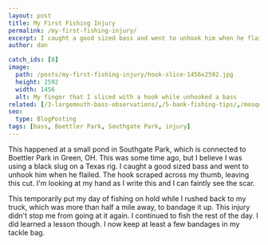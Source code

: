```yaml
---
layout: post
title: My First Fishing Injury
permalink: /my-first-fishing-injury/
excerpt: I caught a good sized bass and went to unhook him when he flailed. The hook scraped across my thumb, leaving this cut. I'm looking at my hand as I write this and I can faintly see the scar.
author: dan

catch_ids: [8]
image:
  path: /posts/my-first-fishing-injury/hook-slice-1456x2592.jpg
  height: 2592
  width: 1456
  alt: My finger that I sliced with a hook while unhooked a bass
related: [/3-largemouth-bass-observations/,/5-bank-fishing-tips/,/mosquito-lake-2012/,]
seo:
  type: BlogPosting
tags: [bass, Boettler Park, Southgate Park, injury]
---
```

This happened at a small pond in Southgate Park, which is connected to Boettler Park in Green, OH. This was some time ago, but I believe I was using a black slug on a Texas rig. I caught a good sized bass and went to unhook him when he flailed. The hook scraped across my thumb, leaving this cut. I'm looking at my hand as I write this and I can faintly see the scar.

This temporarily put my day of fishing on hold while I rushed back to my truck, which was more than half a mile away, to bandage it up. This injury didn't stop me from going at it again. I continued to fish the rest of the day. I did learned a lesson though. I now keep at least a few bandages in my tackle bag.
